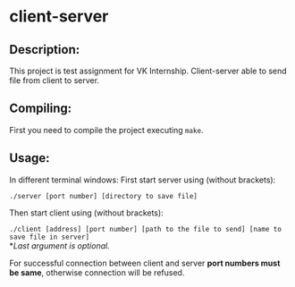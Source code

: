 # client-server
**Description:**
-----------------

This project is test assignment for VK Internship. Client-server able to send file from client to server. 

**Compiling:**
---------------

First you need to compile the project executing `make`.

**Usage:**
-----------

In different terminal windows:
First start server using (without brackets):

`./server [port number] [directory to save file]`

Then start client using (without brackets):

`./client [address] [port number] [path to the file to send] [name to save file in server]`\
*_Last argument is optional._

For successful connection between client and server **port numbers must be same**, otherwise connection will be refused.
